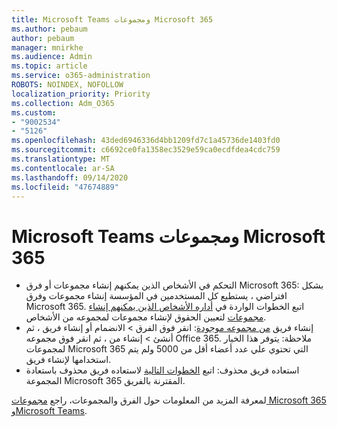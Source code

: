 ```yaml
---
title: Microsoft Teams ومجموعات Microsoft 365
ms.author: pebaum
author: pebaum
manager: mnirkhe
ms.audience: Admin
ms.topic: article
ms.service: o365-administration
ROBOTS: NOINDEX, NOFOLLOW
localization_priority: Priority
ms.collection: Adm_O365
ms.custom:
- "9002534"
- "5126"
ms.openlocfilehash: 43ded6946336d4bb1209fd7c1a45736de1403fd0
ms.sourcegitcommit: c6692ce0fa1358ec3529e59ca0ecdfdea4cdc759
ms.translationtype: MT
ms.contentlocale: ar-SA
ms.lasthandoff: 09/14/2020
ms.locfileid: "47674889"
---
```

# <a name="microsoft-teams-and-microsoft-365-groups"></a>Microsoft Teams ومجموعات Microsoft 365

- التحكم في الأشخاص الذين يمكنهم إنشاء مجموعات أو فرق Microsoft 365: بشكل افتراضي ، يستطيع كل المستخدمين في المؤسسة إنشاء مجموعات وفرق Microsoft 365. اتبع الخطوات الواردة في [أداره الأشخاص الذين يمكنهم إنشاء مجموعات](https://support.office.com/article/4c46c8cb-17d0-44b5-9776-005fced8e618) لتعيين الحقوق لإنشاء مجموعات لمجموعه من الأشخاص.
- إنشاء فريق  [من مجموعه موجودة](https://support.microsoft.com/office/24ec428e-40d7-4a1a-ab87-29be7d145865): انقر فوق الفرق > الانضمام أو إنشاء فريق ، ثم أنشئ > إنشاء من ، ثم انقر فوق مجموعه Office 365. ملاحظة: يتوفر هذا الخيار لمجموعات Microsoft 365 التي تحتوي علي عدد أعضاء أقل من 5000 ولم يتم استخدامها لإنشاء فريق.
- استعاده فريق محذوف: اتبع [الخطوات التالية](https://docs.microsoft.com/microsoftteams/archive-or-delete-a-team#restore-a-deleted-team) لاستعاده فريق محذوف باستعادة المجموعة Microsoft 365 المقترنة بالفريق.

لمعرفة المزيد من المعلومات حول الفرق والمجموعات، راجع [مجموعات Microsoft 365 وMicrosoft Teams](https://docs.microsoft.com/microsoftteams/office-365-groups).
